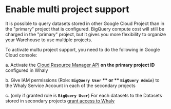 # Enable multi project support

It is possible to query datasets stored in other Google Cloud Project than in the "primary" project that is configured. BigQuery compute cost will still be charged in the "primary" project, but it gives you more flexibility to organize your Warehouse to use multiple projects.

To activate multu project support, you need to do the following in Google Cloud console:

a. Activate the [Cloud Resource Manager API](https://console.developers.google.com/apis/api/cloudresourcemanager.googleapis.com/overview) **on the primary project ID** configured in Whaly

b. Give IAM permissions (Role: **`BigQuery User` ** or ** `BigQuery Admin`**) to the Whaly Service Account in each of the secondary projects

c. (only if granted role is **`BigQuery User`**) For each datasets to the Datasets stored in secondary projects [grant access to Whaly](grant-access-to-bigquery-datasets.md)

